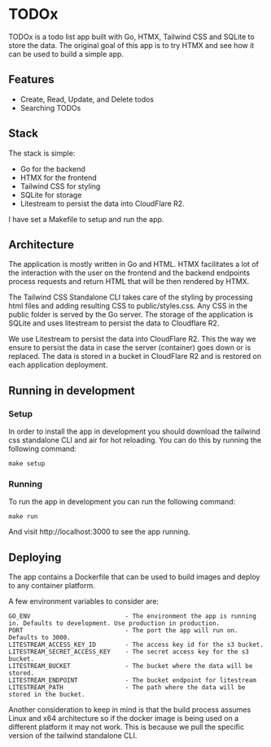 # TODOx

TODOx is a todo list app built with Go, HTMX, Tailwind CSS and SQLite to store the data. The original goal of this app is to try HTMX and see how it can be used to build a simple app.

## Features

- Create, Read, Update, and Delete todos
- Searching TODOs

## Stack

The stack is simple:
- Go for the backend
- HTMX for the frontend
- Tailwind CSS for styling
- SQLite for storage
- Litestream to persist the data into CloudFlare R2.

I have set a Makefile to setup and run the app. 

## Architecture

The application is mostly written in Go and HTML. HTMX facilitates a lot of the interaction with the user on the frontend and the backend endpoints process requests and return HTML that will be then rendered by HTMX.

The Tailwind CSS Standalone CLI takes care of the styling by processing html files and adding resulting CSS to public/styles.css.
Any CSS in the public folder is served by the Go server. The storage of the application is SQLite and uses litestream to persist the data to Cloudflare R2.

We use Litestream to persist the data into CloudFlare R2. This the way we ensure to persist the data in case the server (container) goes down or is replaced. The data is stored in a bucket in CloudFlare R2 and is restored on each application deployment.

## Running in development

### Setup
In order to install the app in development you should download the tailwind css standalone CLI and air for hot reloading. You can do this by running the following command:

```
make setup
```

### Running 
To run the app in development you can run the following command:

```
make run
```

And visit http://localhost:3000 to see the app running.

## Deploying

The app contains a Dockerfile that can be used to build images and deploy to any container platform. 

A few environment variables to consider are:

```
GO_ENV                          - The environment the app is running in. Defaults to development. Use production in production.
PORT                            - The port the app will run on. Defaults to 3000.
LITESTREAM_ACCESS_KEY_ID        - The access key id for the s3 bucket.
LITESTREAM_SECRET_ACCESS_KEY    - The secret access key for the s3 bucket.
LITESTREAM_BUCKET               - The bucket where the data will be stored.
LITESTREAM_ENDPOINT             - The bucket endpoint for litestream
LITESTREAM_PATH                 - The path where the data will be stored in the bucket.
```

Another consideration to keep in mind is that the build process assumes Linux and x64 architecture so if the docker image is being used on a different platform it may not work. This is because we pull the specific version of the tailwind standalone CLI.
